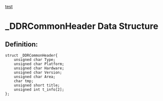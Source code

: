
[test](_DDRCommonHeader.md)

# _DDRCommonHeader Data Structure

## Definition:
```
struct _DDRCommonHeader{
    unsigned char Type;
    unsigned char Platform;
    unsigned char Hardware;
    unsigned char Version;
    unsigned char Area;
    char tmp;
    unsigned short title;
    unsigned int t_info[2];
};
```

